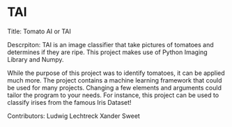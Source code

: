 # TAI

Title: Tomato AI or TAI

Descrpiton: TAI is an image classifier that take pictures of tomatoes and determines if they are ripe. This project makes use of Python Imaging Library and Numpy.

While the purpose of this project was to identify tomatoes, it can be applied much more. The project contains a machine learning framework that could be used for many projects. Changing a few elements and arguments could tailor the program to your needs. For instance, this project can be used to classify irises from the famous Iris Dataset! 

Contributors:
Ludwig Lechtreck
Xander Sweet

